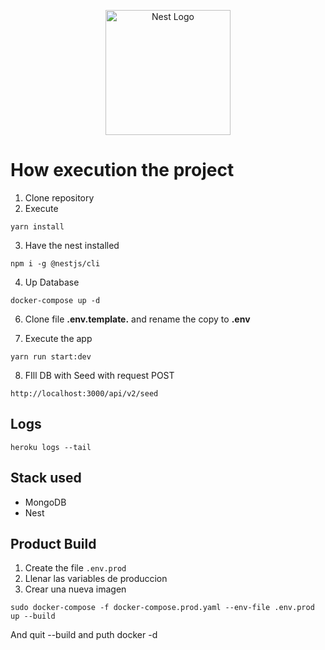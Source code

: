 <p align="center">
  <a href="http://nestjs.com/" target="blank"><img src="https://nestjs.com/img/logo-small.svg" width="200" alt="Nest Logo" /></a>
</p>

# How execution the project 

1. Clone repository
2. Execute

```
yarn install
```

3. Have the nest installed

```
npm i -g @nestjs/cli
```

4. Up Database

```
docker-compose up -d
```

6. Clone file **.env.template.** and rename the copy to **.env**

7. Execute the app

```
yarn run start:dev
```

8. FIll DB with Seed with request POST

```
http://localhost:3000/api/v2/seed

```

## Logs

```
heroku logs --tail
```

## Stack used

- MongoDB
- Nest

## Product Build

1. Create the file `.env.prod`
2. Llenar las variables de produccion
3. Crear una nueva imagen

```
sudo docker-compose -f docker-compose.prod.yaml --env-file .env.prod up --build
```

And quit --build and puth docker -d
